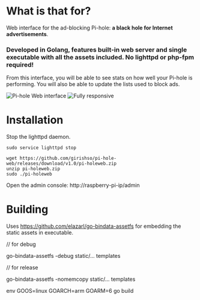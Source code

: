 # What is that for?

Web interface for the ad-blocking Pi-hole: **a black hole for Internet advertisements**.

### Developed in Golang, features built-in web server and single executable with all the assets included. No lighttpd or php-fpm required!

From this interface, you will be able to see stats on how well your Pi-hole is performing.  You will also be able to update the lists used to block ads.

![Pi-hole Web interface](http://i.imgur.com/x2iMfoc.png)
![Fully responsive](http://i.imgur.com/NyAIXm8.png)

# Installation

Stop the lighttpd daemon.

```
sudo service lighttpd stop
```

```
wget https://github.com/girishso/pi-hole-web/releases/download/v1.0/pi-holeweb.zip
unzip pi-holeweb.zip
sudo ./pi-holeweb
```

Open the admin console: http://raspberry-pi-ip/admin

# Building

Uses https://github.com/elazarl/go-bindata-assetfs for embedding the static assets in executable.

// for debug

go-bindata-assetfs -debug static/... templates


// for release

go-bindata-assetfs -nomemcopy static/... templates

env GOOS=linux GOARCH=arm GOARM=6 go build


